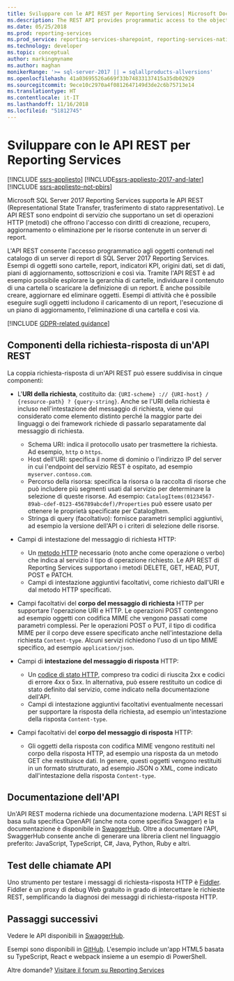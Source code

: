 ```yaml
---
title: Sviluppare con le API REST per Reporting Services| Microsoft Docs
ms.description: The REST API provides programmatic access to the objects in a SQL Server 2017 Reporting Services report server catalog.
ms.date: 05/25/2018
ms.prod: reporting-services
ms.prod_service: reporting-services-sharepoint, reporting-services-native
ms.technology: developer
ms.topic: conceptual
author: markingmyname
ms.author: maghan
monikerRange: '>= sql-server-2017 || = sqlallproducts-allversions'
ms.openlocfilehash: 41a03695526a669f33b74833137415a35db02929
ms.sourcegitcommit: 9ece10c2970a4f0812647149d3de2c6b75713e14
ms.translationtype: HT
ms.contentlocale: it-IT
ms.lasthandoff: 11/16/2018
ms.locfileid: "51812745"
---
```

# <a name="develop-with-the-rest-apis-for-reporting-services"></a>Sviluppare con le API REST per Reporting Services

[!INCLUDE [ssrs-appliesto](../../includes/ssrs-appliesto.md)] [!INCLUDE[ssrs-appliesto-2017-and-later](../../includes/ssrs-appliesto-2017-and-later.md)] [!INCLUDE [ssrs-appliesto-not-pbirs](../../includes/ssrs-appliesto-not-pbirs.md)]

Microsoft SQL Server 2017 Reporting Services supporta le API REST (Representational State Transfer, trasferimento di stato rappresentativo). Le API REST sono endpoint di servizio che supportano un set di operazioni HTTP (metodi) che offrono l'accesso con diritti di creazione, recupero, aggiornamento o eliminazione per le risorse contenute in un server di report.

L'API REST consente l'accesso programmatico agli oggetti contenuti nel catalogo di un server di report di SQL Server 2017 Reporting Services. Esempi di oggetti sono cartelle, report, indicatori KPI, origini dati, set di dati, piani di aggiornamento, sottoscrizioni e così via. Tramite l'API REST è ad esempio possibile esplorare la gerarchia di cartelle, individuare il contenuto di una cartella o scaricare la definizione di un report. È anche possibile creare, aggiornare ed eliminare oggetti. Esempi di attività che è possibile eseguire sugli oggetti includono il caricamento di un report, l'esecuzione di un piano di aggiornamento, l'eliminazione di una cartella e così via.

[!INCLUDE [GDPR-related guidance](../../includes/gdpr-hybrid-note.md)]

## <a name="components-of-a-rest-api-requestresponse"></a>Componenti della richiesta-risposta di un'API REST

La coppia richiesta-risposta di un'API REST può essere suddivisa in cinque componenti:

* L'**URI della richiesta**, costituito da: `{URI-scheme} :// {URI-host} / {resource-path} ? {query-string}`. Anche se l'URI della richiesta è incluso nell'intestazione del messaggio di richiesta, viene qui considerato come elemento distinto perché la maggior parte dei linguaggi o dei framework richiede di passarlo separatamente dal messaggio di richiesta.

    * Schema URI: indica il protocollo usato per trasmettere la richiesta. Ad esempio, `http` o `https`.
    * Host dell'URI: specifica il nome di dominio o l'indirizzo IP del server in cui l'endpoint del servizio REST è ospitato, ad esempio `myserver.contoso.com`.
    * Percorso della risorsa: specifica la risorsa o la raccolta di risorse che può includere più segmenti usati dal servizio per determinare la selezione di queste risorse. Ad esempio: `CatalogItems(01234567-89ab-cdef-0123-456789abcdef)/Properties` può essere usato per ottenere le proprietà specificate per CatalogItem.
    * Stringa di query (facoltativo): fornisce parametri semplici aggiuntivi, ad esempio la versione dell'API o i criteri di selezione delle risorse.

* Campi di intestazione del messaggio di richiesta HTTP:

    * Un [metodo HTTP](https://www.w3.org/Protocols/rfc2616/rfc2616-sec9.html) necessario (noto anche come operazione o verbo) che indica al servizio il tipo di operazione richiesto. Le API REST di Reporting Services supportano i metodi DELETE, GET, HEAD, PUT, POST e PATCH.
    * Campi di intestazione aggiuntivi facoltativi, come richiesto dall'URI e dal metodo HTTP specificati.

* Campi facoltativi del **corpo del messaggio di richiesta** HTTP per supportare l'operazione URI e HTTP. Le operazioni POST contengono ad esempio oggetti con codifica MIME che vengono passati come parametri complessi. Per le operazioni POST o PUT, il tipo di codifica MIME per il corpo deve essere specificato anche nell'intestazione della richiesta `Content-type`. Alcuni servizi richiedono l'uso di un tipo MIME specifico, ad esempio `application/json`.

* Campi di **intestazione del messaggio di risposta** HTTP:

    * Un [codice di stato HTTP](https://www.w3.org/Protocols/HTTP/HTRESP.html), compreso tra codici di riuscita 2xx e codici di errore 4xx o 5xx. In alternativa, può essere restituito un codice di stato definito dal servizio, come indicato nella documentazione dell'API.
    * Campi di intestazione aggiuntivi facoltativi eventualmente necessari per supportare la risposta della richiesta, ad esempio un'intestazione della risposta `Content-type`.

* Campi facoltativi del **corpo del messaggio di risposta** HTTP:

    * Gli oggetti della risposta con codifica MIME vengono restituiti nel corpo della risposta HTTP, ad esempio una risposta da un metodo GET che restituisce dati. In genere, questi oggetti vengono restituiti in un formato strutturato, ad esempio JSON o XML, come indicato dall'intestazione della risposta `Content-type`.

## <a name="api-documentation"></a>Documentazione dell'API

Un'API REST moderna richiede una documentazione moderna. L'API REST si basa sulla specifica OpenAPI (anche nota come specifica Swagger) e la documentazione è disponibile in [SwaggerHub](https://app.swaggerhub.com/api/microsoft-rs/SSRS/2.0). Oltre a documentare l'API, SwaggerHub consente anche di generare una libreria client nel linguaggio preferito: JavaScript, TypeScript, C#, Java, Python, Ruby e altri.

## <a name="testing-api-calls"></a>Test delle chiamate API

Uno strumento per testare i messaggi di richiesta-risposta HTTP è [Fiddler](https://www.telerik.com/fiddler). Fiddler è un proxy di debug Web gratuito in grado di intercettare le richieste REST, semplificando la diagnosi dei messaggi di richiesta-risposta HTTP.

## <a name="next-steps"></a>Passaggi successivi

Vedere le API disponibili in [SwaggerHub](https://app.swaggerhub.com/api/microsoft-rs/SSRS/2.0).

Esempi sono disponibili in [GitHub](https://github.com/Microsoft/Reporting-Services). L'esempio include un'app HTML5 basata su TypeScript, React e webpack insieme a un esempio di PowerShell.

Altre domande? [Visitare il forum su Reporting Services](https://go.microsoft.com/fwlink/?LinkId=620231)
